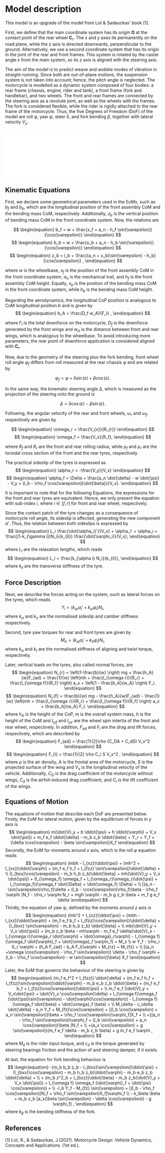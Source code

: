 # Model description
This model is an upgrade of the model from Lot & Sadauckas' book [1].

First, we define that the main coordinate system has its origin **O** at the contact point of the rear wheel $\mathbf{C}_r$. The $x$ and $y$ axes lie permanently on the road plane, while the $z$ axis is directed downwards, perpendicular to the ground. Alternatively, we use a second coordinate system that has its origin in the joint of the rear and front frames. This system is rotated by the caster angle $\varepsilon$ from the main system, so its $z$ axis is aligned with the steering axis.

The aim of the model is to predict weave and wobble modes of vibration in straight-running. Since both are out-of-plane motions, the suspension system is not taken into account; hence, the pitch angle is neglected. The motorcycle is modelled as a dynamic system composed of four bodies: a rear frame (chassis, engine, rider and tank), a front frame (fork and handlebar), and two wheels. The front and rear frames are connected by the steering axis as a revolute joint, as well as the wheels with the frames. The fork is considered flexible, while the rider is rigidly attached to the rear frame of the motorcycle. Thus, the five Degrees of Freedom (DoF) of the model are roll $\varphi$, yaw $\psi$, steer $\delta$, and fork bending $\beta$, together with lateral velocity $V_y$.

![Model-Geometry](./Images/Stability_Geometry.pdf)

## Kinematic Equations

First, we declare some geometrical parameters used in the EoMs, such as $b_f$ and $b_b$, which are the longitudinal position of the front assembly CoM and the bending mass CoM, respectively. Additionally, $z_b$ is the vertical position of bending mass CoM in the front coordinate system. Now, the relations are

$$
\begin{equation}
    b_f = w + \frac{x_f + a_n - h_f \sin(\varepsilon)}{\cos(\varepsilon)}
\end{equation}
$$
$$
\begin{equation}
    b_b = w + \frac{x_b + a_n - h_b \sin(\varepsilon)}{\cos(\varepsilon)}
\end{equation}
$$
$$
\begin{equation}
    z_b = l_b + \frac{(a_n + x_b)\sin(\varepsilon) - h_b}{\cos(\varepsilon)} ,
\end{equation}
$$

where $w$ is the wheelbase, $x_f$ is the position of the front assembly CoM in the front coordinate system, $a_n$ is the mechanical trail, and $h_f$ is the front assembly CoM height. Equally, $x_b$ is the position of the bending mass CoM in the front coordinate system, while $h_b$ is the bending mass CoM height.

Regarding the aerodynamics, the longitudinal CoP position is analogous to CoM longitudinal position $b$ and is given by 
$$
\begin{equation}
    b_A = \frac{D_f w_A}{F_l} ,
\end{equation}
$$

where $F_l$ is the total downforce on the motorcycle, $D_f$ is the downforce generated by the front wings and $w_A$ is the distance between front and rear wings, which is analogous to the wheelbase. To avoid introducing more parameters, the rear point of downforce application is considered aligned with $\mathbf{C}_r$.

Now, due to the geometry of the steering plus the fork bending, front wheel roll angle $\varphi_f$ differs from roll measured at the rear chassis $\varphi$ and are related by

$$
\begin{equation}
    \varphi_f = \varphi + \delta \sin(\varepsilon) + \beta \cos(\varepsilon).
\end{equation}
$$

In the same way, the kinematic steering angle $\Delta$, which is measured as the projection of the steering onto the ground is

$$
\begin{equation}
    \Delta = \delta \cos(\varepsilon) - \beta \sin(\varepsilon).
\end{equation}
$$

Following, the angular velocity of the rear and front wheels, $\omega_r$ and $\omega_f$, respectively are given by

$$
\begin{equation}
    \omega_r = \frac{V_{x}}{R_{r}}
\end{equation}
$$
$$
\begin{equation}
    \omega_f = \frac{V_x}{R_f},
\end{equation}
$$

where $R_f$ and $R_r$ are the front and rear rolling radius, while $\rho_f$ and $\rho_r$ are the toroidal cross section of the front and the rear tyres, respectively.

The practical sideslip of the tyres is expressed as
$$
\begin{equation}
    \alpha_r = -\frac{V_y}{V_x}
\end{equation}
$$
$$
\begin{equation}
    \alpha_f = \Delta + \frac{a_n \dot{\delta} -  w \dot{\psi} - V_y + (l_b - \rho_f \cos(\varepsilon))\dot{\beta}}{V_x}.
\end{equation}
$$

It is important to note that for the following Equations, the expressions for the front and rear tyres are equivalent. Hence, we only present the equation with sub-index $i$, where $i \in [f,r]$ for front and rear wheel, respectively.

Since the contact patch of the tyre changes as a consequence of motorcycle roll angle, its sideslip is affected, generating the new component $\alpha'$. Thus, the relation between both sideslips is expressed by
$$
\begin{equation}
    L_i \frac{\dot{\alpha_i}'}{V_x} + \alpha_i' = \alpha_i + \frac{(1-k_{\gamma i})N_i}{k_{li}} \frac{\dot{\varphi_i}}{V_x},
\end{equation}
$$
where $L_i$ are the relaxation lengths, which reads
$$
\begin{equation}
    L_i = \frac{k_{\alpha i} N_i}{k_{li}},
\end{equation}
$$
where $k_{li}$ are the transverse stiffness of the tyre.

## Force Description

Next, we describe the forces acting on the system, such as lateral forces on the tyres, which reads
$$
\begin{equation}
    Y_i = (k_{\alpha i} \alpha_i' + k_{\gamma i}\varphi_i)N_i,
\end{equation}
$$
where $k_{\alpha}$ and $k_{\gamma}$ are the normalised sideslip and camber stiffness respectively.

Second, tyre yaw torques for rear and front tyres are given by
$$
\begin{equation}
    M_{ri} = (k_{ai}\alpha_i' + k_{ti}\varphi_i)N_i,
\end{equation}
$$
where $k_{a}$ and $k_{t}$ are the normalised stiffness of aligning and twist torque, respectively.

Later, vertical loads on the tyres, also called normal forces, are
$$
\begin{equation}
    N_{r} = \left(1-\frac{b}{w} \right) mg + \frac{h_A}{w}F_{ad} + \frac{1}{w} \left(mh + \frac{I_{\omega r}}{R_r} + \frac{I_{\omega f}}{R_f} \right) a_x + \left(1 - \frac{b_A}{w_A} \right) F_l.
\end{equation}
$$
$$
\begin{equation}
    N_{f} = \frac{b}{w} mg - \frac{h_A}{w}F_{ad} - \frac{1}{w} \left(mh + \frac{I_{\omega r}}{R_r} + \frac{I_{\omega f}}{R_f} \right) a_x + \frac{b_A}{w_A} F_l.
\end{equation}
$$
where $h_A$ is the height of the CoP, $m$ is the overall system mass, $h$ is the height of the CoM and $I_{\omega f}$ and $I_{\omega r}$ are the wheel spin intertia of the front and rear wheel, respectively. In addition, $F_{ad}$ and $F_{l}$ are the drag and lift forces, respectively, which are described by
$$
\begin{equation}
    F_{ad} = \frac{1}{2}\rho (C_DA + C_dS) V_x^2
\end{equation}
$$
$$
\begin{equation}
    F_{l} = \frac{1}{2} \rho C_l S V_x^2 ,
\end{equation}
$$
where $\rho$ is the air density, $A$ is the frontal area of the motorcycle, $S$ is the projected surface of the wing and $V_x$ is the longitudinal velocity of the vehicle. Additionally, $C_D$ is the drag coefficient of the motorcycle without wings, $C_d$ is the airfoil-induced drag coefficient, and $C_l$ is the lift coefficient of the wings.

## Equations of Motion

The equations of motion that describe each DoF are presented below. Firstly, the EoM for lateral motion, given by the equilibrium of forces in $y$ axis is
$$
\begin{equation}
    m(\dot{V}_y + b \ddot{\psi} + h \ddot{\varphi} + V_x \dot{\psi}) + m_f e_f \ddot{\delta} - m_b z_b \ddot{\beta} = Y_r + Y_f + (\delta \cos(\varepsilon) - \beta \sin(\varepsilon))X_f
\end{equation}
$$
Secondly, the EoM for moments around $x$ axis, which is the roll $\varphi$ equation reads
$$
\begin{equation}
    (mbh - I_{xz})\ddot{\psi} + (mh^2 + I_{xx})\ddot{\varphi} + (m_f e_f h_f + I_{fzz} \sin(\varepsilon))\ddot{\delta} + \\
    (I_{bxx}\cos(\varepsilon) - m_b h_b z_b)\ddot{\beta} + mh(\dot{V}_y + V_x \dot{\psi}) + (I_{\omega_f} \omega_f + I_{\omega_r}\omega_r)\dot{\psi} + I_{\omega_f}(\omega_f \dot{\Delta} + \dot{\omega_f} \Delta) = \\
    [(a_n - \sin(\varepsilon)\rho_f)\delta  + (l_b - \cos(\varepsilon)\rho_f)\beta - \rho_f \varphi ]N_f - \rho_r \varphi N_r +  mgh \varphi - m_b g z_b \beta + m_f g e_f \delta
\end{equation}
$$
Thirdly, the equation of yaw $\psi$, defined by the moments around $z$ axis is
$$
\begin{equation}
    (mb^2 + I_{zz})\ddot{\psi} + (mbh - I_{xz})\ddot{\varphi} + (m_f e_f b_f + I_{fzz}\cos(\varepsilon))\ddot{\delta} + (I_{bxx} \sin(\varepsilon) - m_b b_b z_b) \ddot{\beta} + \\
    mb(\dot{V}_y + V_x \dot{\psi}) + (m_b z_b \beta - mh\varphi - m_f e_f \delta)\dot{V}_x - I_{\omega r}(\omega_r \dot{\varphi} + \dot{\omega}_r\varphi) - I_{\omega f}(\omega_f \dot{\varphi}_f + \dot{\omega}_f \varphi_f) = M_z \\
    w Y_f - \rho_r X_r \varphi + (h_A F_{ad} - b_A F_l)\varphi + M_{rz} + M_{fz} + \\
    [(a_n +\omega \cos(\varepsilon) - \rho_f \sin(\varepsilon)) \delta - \rho_f \varphi + (l_b - \rho_f \cos(\varepsilon) - w \sin(\varepsilon))\beta] X_f
\end{equation}
$$
Later, the EoM that governs the behaviour of the steering is given by
$$
\begin{equation}
    (m_f e_f^2 + I_{fzz}) \ddot{\delta} +  (m_f e_f h_f + I_{fzz}\sin(\varepsilon))\ddot{\varphi} - m_b e_b z_b \ddot{\beta} + (m_f e_f b_f +  I_{fzz}\cos(\varepsilon))\ddot{\psi} + \\
    m_f e_f (\dot{V}_y + V_x\dot{\psi} + \dot{V}_x \cos(\varepsilon)\delta) + I_{\omega f}\omega_f (\dot{\psi}\sin(\varepsilon) - \dot{\varphi}\cos(\varepsilon)) - I_{\omega f}(\omega_f \dot{\beta} + \dot{\omega}_f \beta) = \\
    M_\delta - c_\delta \dot{\delta} - a_n Y_f + M_{fz}\cos(\varepsilon) + [(l_b \cos(\varepsilon) + a_n \sin(\varepsilon))\beta + \rho_f \cos(\varepsilon)\varphi_f]X_f + \\
    +[(a_n - \rho_f \sin(\varepsilon))\varphi_f +  (l_b \sin(\varepsilon) + a_n \cos(\varepsilon))\beta ]N_f + \\
    +(a_x \cos(\varepsilon) + g \sin(\varepsilon))(m_f e_f \delta - m_b z_b \beta) + g m_f e_f \varphi ,
\end{equation}
$$
where $M_{\delta}$ is the rider input torque, and $c_{\delta}$ is the torque generated by steering bearings friction and the action of and steering damper, if it exists.

At last, the equation for fork bending behaviour is
$$
\begin{equation} 
    -(m_b b_b z_b - I_{bxx}\sin(\varepsilon))\ddot{\psi} + (I_{bxx}\cos(\varepsilon) - m_b h_b z_b)\ddot{\varphi} - m_b e_b z_b \ddot{\delta} + \\
    + (m_b z^2_b + I_{bzz})\ddot{\beta} - m_b z_b(\dot{V}_y + V_x \dot{\psi}) + I_{\omega f} \omega_f (\dot{\varphi}_f + \dot{\psi} \cos(\varepsilon)) = \\
    -l_b Y_f - M_{fz} \sin(\varepsilon) + [(l_b - \rho_f \cos(\varepsilon))N_f + \rho_f \sin(\varepsilon)X_f]\varphi_f \\
    - k_\beta \beta + m_b z_b [a_x(\beta \sin(\varepsilon) - \delta \cos(\varepsilon)) - g \varphi_f] ,
\end{equation}
$$
where $k_{\beta}$ is the bending stiffness of the fork.


## References
[1] Lot, R., & Sadauckas, J.(2021). Motorcycle Design: Vehicle Dynamics, Concepts and Applications. (1st ed.). 